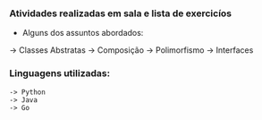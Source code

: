 ### Atividades realizadas em sala e lista de exercicíos

* Alguns dos assuntos abordados:

-> Classes Abstratas
-> Composição
-> Polimorfismo
-> Interfaces

### Linguagens utilizadas:

    -> Python
    -> Java
    -> Go